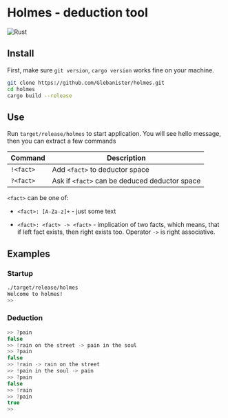 # Holmes - deduction tool

![Rust](https://github.com/Glebanister/holmes/workflows/Rust/badge.svg)

## Install

First, make sure `git version`, `cargo version` works fine on your machine.

```bash
git clone https://github.com/Glebanister/holmes.git
cd holmes
cargo build --release
```

## Use

Run `target/release/holmes` to start application. You will see hello message,
then you can extract a few commands

| Command   | Description                                   |
|-----------|-----------------------------------------------|
| `!<fact>` | Add `<fact>` to deductor space                |
| `?<fact>` | Ask if `<fact>` can be deduced deductor space |

`<fact>` can be one of:

* `<fact>: [A-Za-z]+` - just some text

* `<fact>: <fact> -> <fact>` - implication of two facts, which means, that if left fact exists, then right exists too. Operator `->` is right associative.

## Examples

### Startup

```bash
./target/release/holmes
Welcome to holmes!
>>
```

### Deduction

```java
>> ?pain
false
>> !rain on the street -> pain in the soul
>> ?pain
false
>> !rain -> rain on the street
>> !pain in the soul -> pain
>> ?pain
false
>> !rain
>> ?pain
true
>>
```
